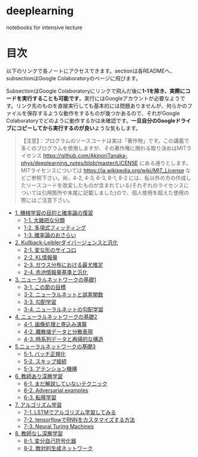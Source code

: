 # deeplearning
notebooks for intensive lecture

# 目次
以下のリンクで各ノートにアクセスできます。sectionは各READMEへ、subsectionはGoogle Colaboratoryのページに飛びます。

SubsectionはGoogle Colaboratoryにリンクで飛んだ後に**1-1を除き、実際にコードを実行することも可能です**。実行にはGoogleアカウントが必要なようです。リンク先のものを直接実行しても基本的には問題ありませんが、何らかのファイルを保存するような動作をするものが幾つかあるので、それがGoogle Colaboratoryでどのように動作するかは未確認です。**一旦自分のGoogleドライブにコピーしてから実行するのが良い**ような気もします。

> 【注意】：プログラムのソースコードは実は「著作物」です。この講義で多くのプログラムを使用しますが、その著作権に関わる取り決めはMITライセンス https://github.com/AkinoriTanaka-phys/deeplearning_notes/blob/master/LICENSE にある通りとします。MITライセンスについては https://ja.wikipedia.org/wiki/MIT_License などご参照下さい。尚、4-2, 4-3, 6-3, 8-1, 8-2 には、私以外の方の作成したソースコードを改変したものが含まれている(それぞれのライセンスについては引用箇所や末尾に記載しました)ので、個人使用を超えた使用の際にはご注意下さい。

- [1. 機械学習の目的と確率論の復習](https://github.com/AkinoriTanaka-phys/deeplearning_notes/blob/master/section1/README.md)
    - [1-1. 大雑把な分類](https://colab.research.google.com/github/AkinoriTanaka-phys/deeplearning_notes/blob/master/section1/1-1.ipynb)
    - [1-2. 多項式フィッティング](https://colab.research.google.com/github/AkinoriTanaka-phys/deeplearning_notes/blob/master/section1/1-2.ipynb)
    - [1-3. 確率論のおさらい](https://colab.research.google.com/github/AkinoriTanaka-phys/deeplearning_notes/blob/master/section1/1-3.ipynb)
- [2. Kullback-Leiblerダイバージェンスと汎化](https://github.com/AkinoriTanaka-phys/deeplearning_notes/blob/master/section2/README.md)
    - [2-1. 変な形のサイコロ](https://colab.research.google.com/github/AkinoriTanaka-phys/deeplearning_notes/blob/master/section2/2-1.ipynb)
    - [2-2. KL情報量](https://colab.research.google.com/github/AkinoriTanaka-phys/deeplearning_notes/blob/master/section2/2-2.ipynb)
    - [2-3. ガウス分布における最尤推定](https://colab.research.google.com/github/AkinoriTanaka-phys/deeplearning_notes/blob/master/section2/2-3.ipynb)
    - [2-4. 赤池情報量基準と汎化](https://colab.research.google.com/github/AkinoriTanaka-phys/deeplearning_notes/blob/master/section2/2-4.ipynb)
- [3. ニューラルネットワークの基礎1](https://github.com/AkinoriTanaka-phys/deeplearning_notes/blob/master/section3/README.md)
    - [3-1. この節の目標](https://colab.research.google.com/github/AkinoriTanaka-phys/deeplearning_notes/blob/master/section3/3-1.ipynb)
    - [3-2. ニューラルネットと誤差関数](https://colab.research.google.com/github/AkinoriTanaka-phys/deeplearning_notes/blob/master/section3/3-2.ipynb)
    - [3-3. 勾配学習](https://colab.research.google.com/github/AkinoriTanaka-phys/deeplearning_notes/blob/master/section3/3-3.ipynb)
    - [3-4. ニューラルネットの勾配学習](https://colab.research.google.com/github/AkinoriTanaka-phys/deeplearning_notes/blob/master/section3/3-4.ipynb)
- [4. ニューラルネットワークの基礎2](https://github.com/AkinoriTanaka-phys/deeplearning_notes/blob/master/section4/README.md)
    - [4-1. 画像処理と畳込み演算](https://colab.research.google.com/github/AkinoriTanaka-phys/deeplearning_notes/blob/master/section4/4-1.ipynb)
    - [4-2. 離散値データと分散表現](https://colab.research.google.com/github/AkinoriTanaka-phys/deeplearning_notes/blob/master/section4/4-2.ipynb)
    - [4-3. 時系列データと再帰的な構造](https://colab.research.google.com/github/AkinoriTanaka-phys/deeplearning_notes/blob/master/section4/4-3.ipynb)
- [5.ニューラルネットワークの基礎3](https://github.com/AkinoriTanaka-phys/deeplearning_notes/blob/master/section5/README.md)
    - [5-1. バッチ正規化](https://colab.research.google.com/github/AkinoriTanaka-phys/deeplearning_notes/blob/master/section5/5-1.ipynb)
    - [5-2. スキップ接続](https://colab.research.google.com/github/AkinoriTanaka-phys/deeplearning_notes/blob/master/section5/5-2.ipynb)
    - [5-3. アテンション機構](https://colab.research.google.com/github/AkinoriTanaka-phys/deeplearning_notes/blob/master/section5/5-3.ipynb)
- [6. 教師あり深層学習](https://github.com/AkinoriTanaka-phys/deeplearning_notes/blob/master/section6/README.md)
    - [6-1. まだ解説していないテクニック](https://colab.research.google.com/github/AkinoriTanaka-phys/deeplearning_notes/blob/master/section6/6-1.ipynb)
    - [6-2. Adversarial examples](https://colab.research.google.com/github/AkinoriTanaka-phys/deeplearning_notes/blob/master/section6/6-2.ipynb)
    - [6-3. 転移学習](https://colab.research.google.com/github/AkinoriTanaka-phys/deeplearning_notes/blob/master/section6/6-3.ipynb)
- [7. アルゴリズム学習](https://github.com/AkinoriTanaka-phys/deeplearning_notes/blob/master/section7/README.md)
    - [7-1. LSTMでアルゴリズム学習してみる](https://colab.research.google.com/github/AkinoriTanaka-phys/deeplearning_notes/blob/master/section7/7-1.ipynb)
    - [7-2. tensorflowでRNNをカスタマイズする方法](https://colab.research.google.com/github/AkinoriTanaka-phys/deeplearning_notes/blob/master/section7/7-2.ipynb)
    - [7-3. Neural Turing Machines](https://colab.research.google.com/github/AkinoriTanaka-phys/deeplearning_notes/blob/master/section7/7-3.ipynb)
- [8. 教師なし深層学習](https://github.com/AkinoriTanaka-phys/deeplearning_notes/blob/master/section8/README.md)
    - [8-1. 変分自己符号化器](https://colab.research.google.com/github/AkinoriTanaka-phys/deeplearning_notes/blob/master/section8/8-1.ipynb)
    - [8-2. 敵対的生成ネットワーク](https://colab.research.google.com/github/AkinoriTanaka-phys/deeplearning_notes/blob/master/section8/8-2.ipynb)
